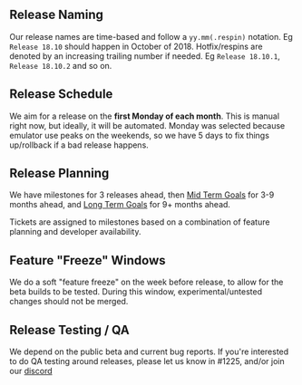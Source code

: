 Release Naming
---
Our release names are time-based and follow a `yy.mm(.respin)` notation. 
Eg `Release 18.10` should happen in October of 2018.
Hotfix/respins are denoted by an increasing trailing number if needed. Eg `Release 18.10.1`, `Release 18.10.2` and so on.

Release Schedule
---
We aim for a release on the **first Monday of each month**. This is manual right now, but ideally, it will be automated.
Monday was selected because emulator use peaks on the weekends, so we have 5 days to fix things up/rollback if a bad release happens.

Release Planning
---
We have milestones for 3 releases ahead, then [Mid Term Goals](https://github.com/reicast/reicast-emulator/milestone/4) for 3-9 months ahead, and [Long Term Goals](https://github.com/reicast/reicast-emulator/milestone/2) for 9+ months ahead.

Tickets are assigned to milestones based on a combination of feature planning and developer availability.

Feature "Freeze" Windows
---
We do a soft "feature freeze" on the week before release, to allow for the beta builds to be tested.
During this window, experimental/untested changes should not be merged.

Release Testing / QA
---
We depend on the public beta and current bug reports.
If you're interested to do QA testing around releases, please let us know in #1225, and/or join our [discord](http://chat.reicast.com)
